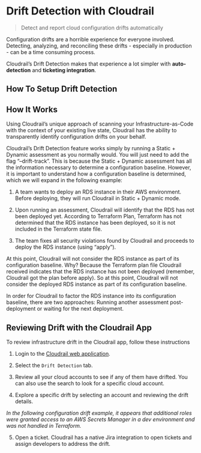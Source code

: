 # Drift Detection with Cloudrail

> Detect and report cloud configuration drifts automatically

Configuration drifts are a horrible experience for everyone involved. Detecting, analyzing, and reconciling these drifts - especially in production - can be a time consuming process.


Cloudrail’s Drift Detection makes that experience a lot simpler with **auto-detection** and **ticketing integration**.

## How To Setup Drift Detection


## How It Works
Using Cloudrail’s unique approach of scanning your Infrastructure-as-Code with the context of your existing live state, Cloudrail has the ability to transparently identify configuration drifts on your behalf.

Cloudrail’s Drift Detection feature works simply by running a Static + Dynamic assessment as you normally would. You will just need to add the flag “–drift-track”. This is because the Static + Dynamic assessment has all the information necessary to determine a configuration baseline. However, it is important to understand how a configuration baseline is determined, which we will expand in the following example:

1. A team wants to deploy an RDS instance in their AWS environment. Before deploying, they will run Cloudrail in Static + Dynamic mode.

2. Upon running an assessment, Cloudrail will identify that the RDS has not been deployed yet. According to Terraform Plan, Terraform has not determined that the RDS instance has been deployed, so it is not included in the Terraform state file.

3. The team fixes all security violations found by Cloudrail and proceeds to deploy the RDS instance (using “apply”).

At this point, Cloudrail will not consider the RDS instance as part of its configuration baseline. Why? Because the Terraform plan file Cloudrail received indicates that the RDS instance has not been deployed (remember, Cloudrail got the plan before apply). So at this point, Cloudrail will not consider the deployed RDS instance as part of its configuration baseline.

In order for Cloudrail to factor the RDS instance into its configuration baseline, there are two approaches: Running another assessment post-deployment or waiting for the next deployment.



## Reviewing Drift with the Cloudrail App
To review infrastructure drift in the Cloudrail app, follow these instructions

1. Login to the [Cloudrail web application](https://web.cloudrail.app).
2. Select the `Drift Detection` tab.
3. Review all your cloud accounts to see if any of them have drifted. You can also use the search to look for a specific cloud account.

4. Explore a specific drift by selecting an account and reviewing the drift details.

*In the following configuration drift example, it appears that additional roles were granted access to an AWS Secrets Manager in a dev environment and was not handled in Terraform.*

5. Open a ticket. Cloudrail has a native Jira integration to open tickets and assign developers to address the drift.
